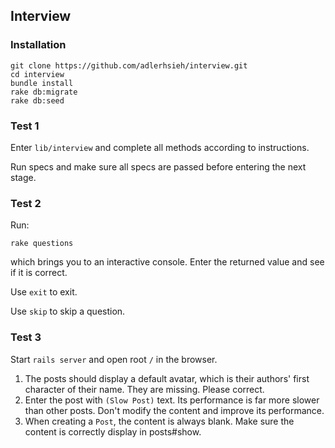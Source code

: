 ## Interview

### Installation

```
git clone https://github.com/adlerhsieh/interview.git
cd interview
bundle install
rake db:migrate
rake db:seed
```

### Test 1

Enter `lib/interview` and complete all methods according to instructions.

Run specs and make sure all specs are passed before entering the next stage.

### Test 2

Run: 

`rake questions`

which brings you to an interactive console. Enter the returned value and see if it is correct.

Use `exit` to exit.

Use `skip` to skip a question.

### Test 3

Start `rails server` and open root `/` in the browser.

1. The posts should display a default avatar, which is their authors' first character of their name. They are missing. Please correct.
2. Enter the post with `(Slow Post)` text. Its performance is far more slower than other posts. Don't modify the content and improve its performance.
3. When creating a `Post`, the content is always blank. Make sure the content is correctly display in posts#show.
